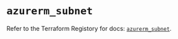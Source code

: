 # `azurerm_subnet`

Refer to the Terraform Registory for docs: [`azurerm_subnet`](https://registry.terraform.io/providers/hashicorp/azurerm/3.56.0/docs/resources/subnet).
